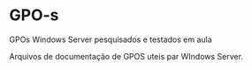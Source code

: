 # GPO-s
GPOs Windows Server pesquisados e testados em aula

Arquivos de documentação de GPOS uteis par WIndows Server.
